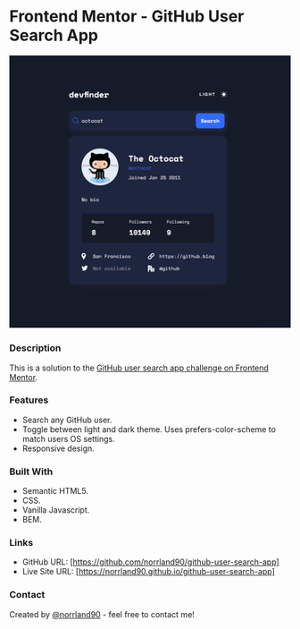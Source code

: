 # Frontend Mentor - GitHub User Search App

![screenshot](assets/images/screenshot2.png)

### Description

This is a solution to the [GitHub user search app challenge on Frontend Mentor](https://www.frontendmentor.io/challenges/github-user-search-app-Q09YOgaH6).

### Features

- Search any GitHub user.
- Toggle between light and dark theme. Uses prefers-color-scheme to match users OS settings.
- Responsive design.

### Built With

- Semantic HTML5.
- CSS.
- Vanilla Javascript.
- BEM.

### Links

- GitHub URL: [https://github.com/norrland90/github-user-search-app]
- Live Site URL: [https://norrland90.github.io/github-user-search-app]

### Contact

Created by [@norrland90](https://github.com/norrland90) - feel free to contact me!
